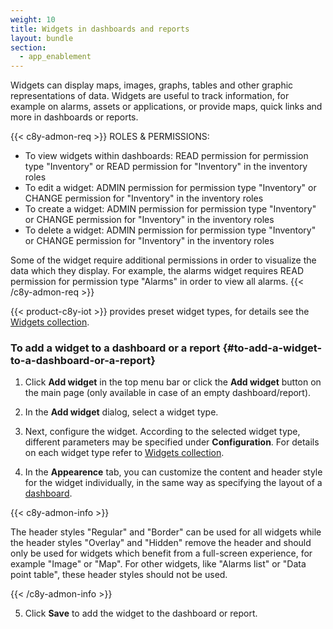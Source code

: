 ```yaml
---
weight: 10
title: Widgets in dashboards and reports
layout: bundle
section:
  - app_enablement
---
```


Widgets can display maps, images, graphs, tables and other graphic representations of data. Widgets are useful to track information, for example on alarms, assets or applications, or provide maps, quick links and more in dashboards or reports.

{{< c8y-admon-req >}}
ROLES & PERMISSIONS:

- To view widgets within dashboards: READ permission for permission type "Inventory" or READ permission for "Inventory" in the inventory roles
- To edit a widget: ADMIN permission for permission type "Inventory" or CHANGE permission for "Inventory" in the inventory roles
- To create a widget: ADMIN permission for permission type "Inventory" or CHANGE permission for "Inventory" in the inventory roles
- To delete a widget: ADMIN permission for permission type "Inventory" or CHANGE permission for "Inventory" in the inventory roles

Some of the widget require additional permissions in order to visualize the data which they display. For example, the alarms widget requires READ permission for permission type "Alarms" in order to view all alarms.
{{< /c8y-admon-req >}}

{{< product-c8y-iot >}} provides preset widget types, for details see the [Widgets collection](/cockpit/widgets-collection/).

### To add a widget to a dashboard or a report {#to-add-a-widget-to-a-dashboard-or-a-report}

1. Click **Add widget** in the top menu bar or click the **Add widget** button on the main page (only available in case of an empty dashboard/report).

2. In the **Add widget** dialog, select a widget type.

3. Next, configure the widget. According to the selected widget type, different parameters may be specified under **Configuration**. For details on each widget type refer to [Widgets collection](/cockpit/widgets-collection/).

4. In the **Appearence** tab, you can customize the content and header style for the widget individually, in the same way as specifying the layout of a [dashboard](/cockpit/working-with-dashboards/#to-create-a-dashboard).

{{< c8y-admon-info >}}

The header styles "Regular" and "Border" can be used for all widgets while the header styles "Overlay" and "Hidden" remove the header and should only be used for widgets which benefit from a full-screen experience, for example "Image" or "Map". For other widgets, like "Alarms list" or "Data point table", these header styles should not be used.

{{< /c8y-admon-info >}}

5.  Click **Save** to add the widget to the dashboard or report.
